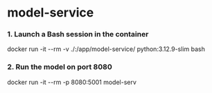 # model-service

### 1. Launch a Bash session in the container 
docker run -it --rm -v ./:/app/model-service/ python:3.12.9-slim bash

### 2. Run the model on port 8080
docker run -it --rm -p 8080:5001 model-serv